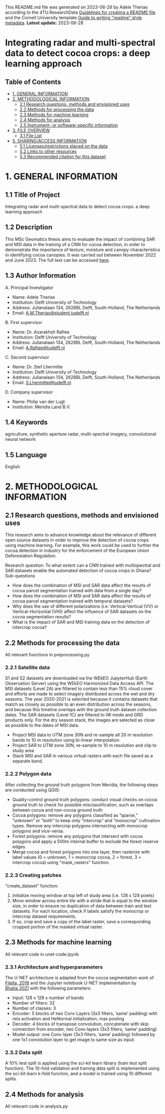 This README.md file was generated on 2023-06-28 by Adele Therias according to the 4TU.ResearchData [Guidelines for creating a README file](https://data.4tu.nl/info/en/use/publish-cite/upload-your-data-in-our-data-repository) and the Cornell University template [Guide to writing "readme" style metadata](https://cornell.app.box.com/v/ReadmeTemplate).
**Latest update:** 2023-06-28

# Integrating radar and multi-spectral data to detect cocoa crops: a deep learning approach

## Table of Contents

- [1. GENERAL INFORMATION](#1-general-information)
- [2. METHODOLOGICAL INFORMATION](#2-methodological-information)
  - [2.1 Research questions, methods and envisioned uses](#21-research-questions-methods-and-envisioned-uses)
  - [2.2 Methods for processing the data](#22-methods-for-processing-the-data)
  - [2.3 Methods for machine learning](#23-methods-for-ml)
  - [2.4 Methods for analysis](#23-methods-for-analysis)
  - [2.5 Instrument- or software-specific information](#24-instrument--or-software-specific-information)
- [3. FILE OVERVIEW](#3-file-overview)
  - [3.1 File List](#31-file-list)
- [5. SHARING/ACCESS INFORMATION](#5-sharingaccess-information)
  - [5.1 Licenses/restrictions placed on the data](#51-licensesrestrictions-placed-on-the-data)
  - [5.2 Links to other resources](#52-links-to-other-resources)
  - [5.3 Recommended citation for this dataset](#57-recommended-citation-for-this-dataset)


# 1. GENERAL INFORMATION

## 1.1 Title of Project
Integrating radar and multi-spectral data to detect cocoa crops: a deep learning approach

## 1.2 Description
This MSc Geomatics thesis aims to evaluate the impact of combining SAR and MSI data in the training of a CNN for cocoa detection, in order to demonstrate the importance of texture, moisture and canopy characteristics in identifying cocoa canopies. It was carried out between November 2022 and June 2023. The full text can be accessed [here](http://resolver.tudelft.nl/uuid:314e12c9-c3bc-478b-b664-d0c0680f3caf).

## 1.3 Author Information
A. Principal Investigator  
- Name: Adele Therias
- Institution: Delft University of Technology
- Address: Julianalaan 134, 2628BL Delft, South-Holland, The Netherlands
- Email: A.M.Therias@student.tudelft.nl

B. First supervisor
- Name: Dr. Azarakhsh Rafiee
- Institution: Delft University of Technology
- Address: Julianalaan 134, 2628BL Delft, South-Holland, The Netherlands
- Email: A.Rafiee@tudelft.nl

C. Second supervisor
- Name: Dr. Stef Lhermitte
- Institution: Delft University of Technology
- Address: Julianalaan 134, 2628BL Delft, South-Holland, The Netherlands
- Email: S.Lhermitte@tudelft.nl

D. Company supervisor
- Name: Philip van der Lugt
- Institution: Meridia Land B.V.

## 1.4 Keywords
agriculture, synthetic aperture radar, multi-spectral imagery, convolutional neural network

## 1.5 Language
English

# 2. METHODOLOGICAL INFORMATION
## 2.1 Research questions, methods and envisioned uses
This research aims to advance knowledge about the relevance of different open source datasets in order to improve the detection of cocoa crops using machine learning. For example, this work could be used to further the cocoa detection in industry for the enforcement of the European Union Deforestation Regulation.

Research question: To what extent can a CNN trained with multispectral and SAR datasets enable the automated detection of cocoa crops in Ghana?
Sub-questions
- How does the combination of MSI and SAR data affect the results of cocoa parcel segmentation trained with data from a single day?
- How does the combination of MSI and SAR data affect the results of cocoa parcel segmentation trained with temporal datasets?
- Why does the use of different polarizations (i.e. Vertical-Vertical (VV) or Vertical-Horizontal (VH)) affect the influence of SAR datasets on the cocoa segmentation results?
- What is the impact of SAR and MSI training data on the detection of intercrop cocoa?

## 2.2 Methods for processing the data
All relevant functions in preprocessing.py

### 2.2.1 Satellite data
S1 and S2 datasets are downloaded via the WEkEO JupyterHub (Earth Observation Server) using the WEkEO Harmonized Data Access API. The MSI datasets (Level 2A) are filtered to contain less than 15% cloud cover and efforts are made to select imagery distributed across the wet and dry seasons. The year 2020-2021 is selected because it contains datasets that match as closely as possible to an even distribution across the seasons, and because this timeline overlaps with the ground truth dataset collection dates. The SAR datasets (Level 1C) are filtered to IW mode and GRD products only. For the dry season stack, the images are selected as close as possible to the dates of MSI data.
- Project MSI data to UTM zone 30N and re-sample all 20 m resolution bands to 10 m resolution using bi-linear interpolation
- Project SAR to UTM zone 30N, re-sample to 10 m resolution and clip to study area
- Stack MSI and SAR in various virtual rasters with each file saved as a separate band.

### 2.2.2 Polygon data
After collecting the ground truth polygons from Meridia, the following steps are conducted using QGIS:
- Quality-control ground truth polygons: conduct visual checks on cocoa ground truth to check for possible misclassification, such as overlaps between cocoa and non-cocoa ground truth
- Cocoa polygons: remove any polygons classified as ”sparse,” ”unknown” or ”both” to keep only ”intercrop” and ”monocrop” cultivation types. Remove any intercrop polygons intersecting with monocrop polygons and vice-versa.
- Forest polygons: remove any polygons that intersect with cocoa polygons and apply a 500m internal buffer to exclude the forest reserve edges.
- Merge cocoa and forest polygons into one layer, then rasterize with label values (0 = unknown, 1 = monocrop cocoa, 2 = forest, 3 = intercrop cocoa) using "mask_rasters" function.

### 2.2.3 Creating patches
"create_dataset" function:
1. Initialize moving window at top left of study area (i.e. 128 x 128 pixels)
2. Move window across entire tile with a stride that is equal to the window size, in order to ensure no duplication of data between train and test datasets. For each location, check if labels satisfy the monocrop or intercrop dataset requirements.
3. If so, crop and save a copy of the label raster, save a corresponding cropped portion of the masked virtual raster.

## 2.3 Methods for machine learning
All relevant code in unet-code.ipynb

### 2.3.1 Architecture and hyperparameters
The U-NET architecture is adapted from the cocoa segmentation work of [Filella, 2018](https://ethz.ch/content/dam/ethz/special-interest/baug/igp/photogrammetry-remote-sensing-dam/documents/pdf/Student_Theses/BA_BonetFilella.pdf) and the Jupyter notebook U-NET implementation by [Bhatia,2021](https://github.com/VidushiBhatia/U-Net-Implementation) with the following parameters:
- Input: 128 x 128 x number of bands
- Number of filters: 32
- Number of classes: 3
- Encoder: 5 blocks of two Conv Layers (3x3 filters, ’same’ padding) with relu activation and HeNormal initialization, max pooling
- Decoder: 4 blocks of transpose convolution, concatenate with skip connection from encoder, two Conv layers (3x3 filters, ’same’ padding)
- Model output: one Conv layer (3x3 filters, ’same’ padding) followed by one 1x1 convolution layer to get image to same size as input.

### 2.3.2 Data split
A 10% test split is applied using the sci-kit learn library (train test split function). The 10-fold validation and training data split is implemented using the sci-kit learn k-fold function, and a model is trained using 10 different splits.

## 2.4 Methods for analysis
All relevant code in analysis.py


